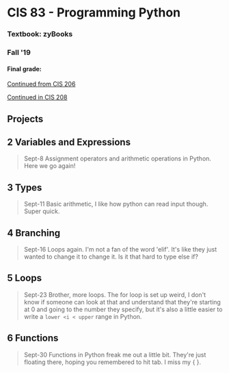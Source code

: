 # CIS 83 - Programming Python

### Textbook: zyBooks
### Fall '19
#### Final grade:

[Continued from CIS 206](https://laughtrey.github.io/cis206/)

[Continued in CIS 208](https://laughtrey.github.io/cis208/)

## Projects

## 2 Variables and Expressions
>Sept-8 Assignment operators and arithmetic operations in Python. Here we go again!

## 3 Types
>Sept-11 Basic arithmetic, I like how python can read input though. Super quick.

## 4 Branching
>Sept-16 Loops again. I'm not a fan of the word 'elif'. It's like they just wanted to change it to change it. Is it that hard to type else if?

## 5 Loops
>Sept-23 Brother, more loops. The for loop is set up weird, I don't know if someone can look at that and understand that they're starting at 0 and going to the
>number they specify, but it's also a little easier to write a ``lower <i < upper`` range in Python.

## 6 Functions
>Sept-30 Functions in Python freak me out a little bit. They're just floating there, hoping you remembered to hit tab. I miss my {  }.
